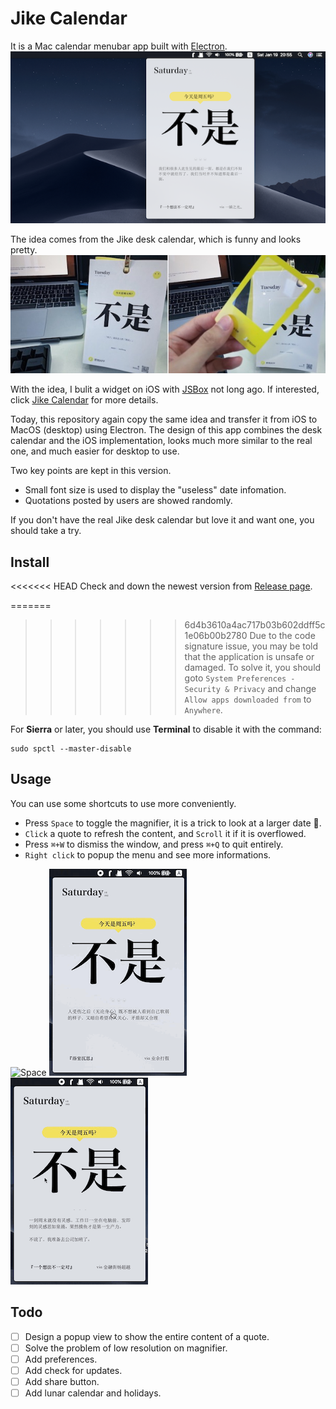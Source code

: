 # Jike Calendar

It is a Mac calendar menubar app built with [Electron](https://github.com/electron/electron).![Jike Calendar](./demo/jike_calendar.png)

The idea comes from the Jike desk calendar, which is funny and looks pretty.![Jike desk calendar](./demo/desk_calendar.jpg)

With the idea, I bulit a widget on iOS with [JSBox](https://itunes.apple.com/cn/app/jsbox-learn-to-code/id1312014438?l=en&mt=8) not long ago. If interested, click [Jike Calendar](https://t.me/Flow_Script/763) for more details.

Today, this repository again copy the same idea and transfer it from iOS to MacOS (desktop) using Electron. The design of this app combines the desk calendar and the iOS implementation, looks much more similar to the real one, and much easier for desktop to use.

Two key points are kept in this version.

- Small font size is used to display the "useless" date infomation.
- Quotations posted by users are showed randomly.

If you don't have the real Jike desk calendar but love it and want one, you should take a try.

## Install

<<<<<<< HEAD
Check and down the newest version from [Release page](https://github.com/ryanfwy/jike-calendar/releases).

=======
>>>>>>> 6d4b3610a4ac717b03b602ddff5c1e06b00b2780
Due to the code signature issue, you may be told that the application is unsafe or damaged. To solve it, you should goto `System Preferences - Security & Privacy` and change `Allow apps downloaded from` to `Anywhere`.

For **Sierra** or later, you should use **Terminal** to disable it with the command:

```
sudo spctl --master-disable
```

## Usage

You can use some shortcuts to use more conveniently.

- Press `Space` to toggle the magnifier, it is a trick to look at a larger date 🌚. 
- `Click` a quote to refresh the content, and `Scroll` it if it is overflowed.
- Press `⌘+W` to dismiss the window, and press `⌘+Q` to quit entirely.
- `Right click` to popup the menu and see more informations.

![Space](./demo/jike_space.gif) ![Click](./demo/jike_click.gif) ![Space](./demo/jike_right_click.gif)

## Todo

- [ ] Design a popup view to show the entire content of a quote.
- [ ] Solve the problem of low resolution on magnifier.
- [ ] Add preferences.
- [ ] Add check for updates.
- [ ] Add share button.
- [ ] Add lunar calendar and holidays.
